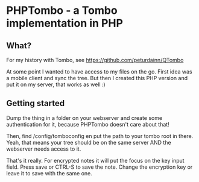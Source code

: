 # PHPTombo - a Tombo implementation in PHP

## What?
For my history with Tombo, see https://github.com/peturdainn/QTombo

At some point I wanted to have access to my files on the go. First idea was a mobile client and sync the tree. But then I created this PHP version and put it on my server, that works as well :)

## Getting started
Dump the thing in a folder on your webserver and create some authentication for it, because PHPTombo doesn't care about that!

Then, find /config/tomboconfig en put the path to your tombo root in there. Yeah, that means your tree should be on the same server AND the webserver needs access to it.

That's it really. For encrypted notes it will put the focus on the key input field. Press save or CTRL-S to save the note. Change the encryption key or leave it to save with the same one.
